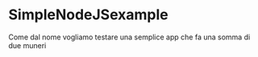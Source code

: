 # SimpleNodeJSexample

Come dal nome vogliamo testare una semplice app che fa una somma di due muneri
